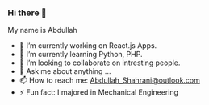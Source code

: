 ### Hi there 👋
My name is Abdullah

<!--
**AbdullahShahrani/AbdullahShahrani** is a ✨ _special_ ✨ repository because its `README.md` (this file) appears on your GitHub profile.

Here are some ideas to get you started:
-->

- 🔭 I’m currently working on React.js Apps.
- 🌱 I’m currently learning Python, PHP.
- 👯 I’m looking to collaborate on intresting people.
- 💬 Ask me about anything ...
- 📫 How to reach me: Abdullah_Shahrani@outlook.com
- ⚡ Fun fact: I majored in Mechanical Engineering

